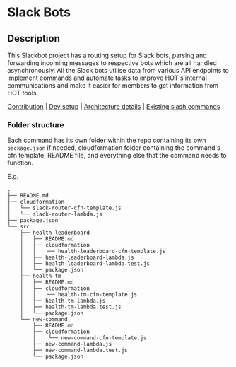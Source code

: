 # Slack Bots

## Description
This Slackbot project has a routing setup for Slack bots, parsing and forwarding incoming messages to respective bots which are all handled asynchronously. All the Slack bots utilise data from various API endpoints to implement commands and automate tasks to improve HOT's internal communications and make it easier for members to get information from HOT tools.

[Contribution](https://github.com/hotosm/slack-bots/blob/master/docs/contribute.md)  | [Dev setup](https://github.com/hotosm/slack-bots/blob/master/docs/dev-setup.md) | [Architecture details](https://github.com/hotosm/slack-bots/blob/master/docs/architecture.md) | [Existing slash commands](https://github.com/hotosm/slack-bots/blob/master/docs/slash-commands.md)

### Folder structure
Each command has its own folder within the repo containing its own `package.json` if needed, cloudformation folder containing the command's cfn template, README file, and everything else that the command needs to function.

E.g.

```
.
├── README.md
├── cloudformation
│   └── slack-router-cfn-template.js
│   └── slack-router-lambda.js
├── package.json
└── src
    ├── health-leaderboard
    │   ├── README.md
    │   ├── cloudformation
    │   │   └── health-leaderboard-cfn-template.js
    │   ├── health-leaderboard-lambda.js
    │   ├── health-leaderboard-lambda.test.js
    │   └── package.json
    ├── health-tm
    │   ├── README.md
    │   ├── cloudformation
    │   │   └── health-tm-cfn-template.js
    │   ├── health-tm-lambda.js
    │   ├── health-tm-lambda.test.js
    │   └── package.json
    └── new-command
        ├── README.md
        ├── cloudformation
        │    └── new-command-cfn-template.js
        ├── new-command-lambda.js
        ├── new-command-lambda.test.js
        └── package.json

```

